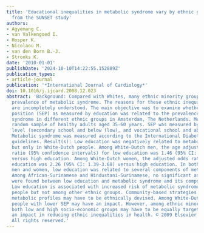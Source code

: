 ```yaml
---
title: 'Educational inequalities in metabolic syndrome vary by ethnic group: Evidence
  from the SUNSET study'
authors:
- Agyemang C.
- van Valkengoed I.
- Hosper K.
- Nicolaou M.
- van den Born B.-J.
- Stronks K.
date: '2010-01-01'
publishDate: '2024-10-10T14:22:55.152889Z'
publication_types:
- article-journal
publication: '*International Journal of Cardiology*'
doi: 10.1016/j.ijcard.2008.12.023
abstract: 'Background: Compared with Whites, many ethnic minority groups have higher
  prevalence of metabolic syndrome. The reasons for these ethnic inequalities in health
  are incompletely understood. The main objective was to examine whether socio-economic
  position (SEP) as measured by education was related to the prevalence of metabolic
  syndrome in different ethnic groups in Amsterdam, The Netherlands. Method(s): A
  random sample of healthy adults aged 35-60 years. SEP was measured by educational
  level (secondary school and below (low), and vocational school and above (high)).
  Metabolic syndrome was measured according to the International Diabetic Federation
  guidelines. Result(s): Low education was negatively related to metabolic syndrome
  but only in White-Dutch people. Among White-Dutch men, the age adjusted prevalence
  ratio (95% confidence intervals) for low education was 1.46 (95% CI: 1.01-2.10)
  versus high education. Among White-Dutch women, the adjusted odds ratios for low
  education was 2.26 (95% CI: 1.39-3.68) versus high education. In both White-Dutch
  men and women, low education was related to several components of metabolic syndrome.
  Among African-Surinamese and Hindustani-Surinamese, no significant associations
  were found between low education and metabolic syndrome and its components. Conclusion(s):
  Low education is associated with increased risk of metabolic syndrome among White-Dutch
  people but not among other ethnic groups. Community-based strategies to improve
  metabolic profiles may have to be ethnically devised. Among White-Dutch, targeting
  people with lower SEP may have an impact. However, among ethnic minority groups,
  both low and high socio-economic groups may have to be equally targeted to have
  an impact in reducing ethnic inequalities in health. © 2009 Elsevier Ireland Ltd.
  All rights reserved.'
---
```

